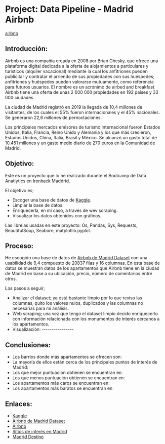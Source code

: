 # Project: Data Pipeline - Madrid Airbnb
[airbnb](airmad.jpg)
## Introducción:

Airbnb es una compañía creada en 2008 por Brian Chesky, que ofrece una plataforma digital dedicada a la oferta de alojamientos a particulares y turísticos (alquiler vacacional) mediante la cual los anfitriones pueden publicitar y contratar el arriendo de sus propiedades con sus huéspedes; anfitriones y huéspedes pueden valorarse mutuamente, como referencia para futuros usuarios. El nombre es un acrónimo de airbed and breakfast.
​
Airbnb tiene una oferta de unas 2 000 000 propiedades en 192 países y 33 000 ciudades. 

La ciudad de Madrid registró en 2019 la llegada de 10,4 millones de visitantes, de los cuales el 55% fueron internacionales y  el 45% nacionales. Se generaron 22,6 millones de pernoctaciones. 

Los principales mercados emisores de turismo internacional fueron Estados Unidos, Italia, Francia, Reino Unido y Alemania y los que más crecieron, Estados Unidos, China, Italia, Brasil y México. Se alcanzó un gasto total de 10.451 millones y un gasto medio diario de 270 euros en la Comunidad de Madrid. 


## Objetivo:

Este es un proyecto que lo he realizado durante el Bootcamp de Data Anatlytics en [Ironhack](https://www.ironhack.com/es/data-analytics) Maddrid.

El objetivo es;

-   Escoger una base de datos de [Kaggle](www.kaggle.com).
-   Limpiar la base de datos.
-   Enriquecerla, en mi caso,  a través de wev scraping.
-   Visualizar los datos obtenidos con gráficos.

Las libreias usadas en este proyecto:  Os, Pandas, Sys, Requests, BeautifulSoup, Seaborn, matplotlib.pyplot.


## Proceso:

He escogido una base de datos de [Airbnb de Madrid Dataset](https://www.kaggle.com/rusiano/madrid-airbnb-data) con una usabilidad de 9,4 compuesto de 20837 filas y 16 columnas. En esta base de datos se muestran datos de los apartamentos que Airbnb tiene en la ciudad de Madrid en base a su ubicación, precio, número de comentarios entre otros.

Los pasos a seguir;

-   Analizar el dataset; ya está bastante limpio por lo que reviso las columnas, quito los valores nulos, duplicados y las columnas no necesarias para mi análisis. 
-   Web scraping; una vez que tengo el dataset limpio decido enriquecerlo con información relacionada con los monumentos de interés cercanos a los apartamentos. 
-   Visualización: ----------------


## Conclusiones:

- Los barrios donde más apartamentos se ofrecen son:
- La mayoría de ellos están cerca de los principales puntos de interés de Madrid:
- Los que mejor puntuación obtienen se encuentran en:
- Los que menos puntuación obtienen se encuentran en:
- Los apartamentos más caros se encuentran en:
- Los apartamentos más baratos se encuentran en:
 
## Enlaces:

- [Kaggle](www.kaggle.com)
- [Airbnb de Madrid Dataset](https://www.kaggle.com/rusiano/madrid-airbnb-data)
- [Airbnb](https://www.airbnb.es/madrid-spain/stays) 
- [Sitios de interés en Madrid](https://www.tripadvisor.es/Attractions-g187514-Activities-c47-Madrid.html)
- [Madrid Destino](https://www.madrid-destino.com/)
